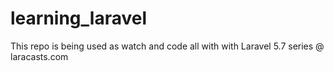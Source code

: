 # learning_laravel

This repo is being used as watch and code all with with Laravel 5.7 series @ laracasts.com

